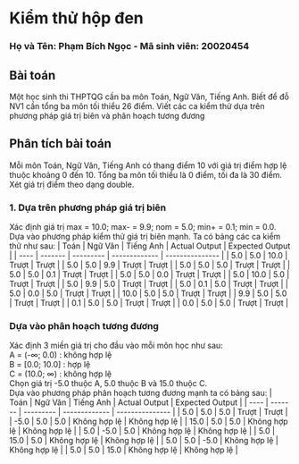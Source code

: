 # Kiểm thử hộp đen
### Họ và Tên: Phạm Bích Ngọc - Mã sinh viên: 20020454
## Bài toán
Một học sinh thi THPTQG cần ba môn Toán, Ngữ Văn, Tiếng Anh. Biết để đỗ NV1 cần tổng ba môn tối thiểu 26 điểm. Viết các ca kiểm thử dựa trên phương pháp giá trị biên và phân hoạch tương đương
## Phân tích bài toán
Mỗi môn Toán, Ngữ Văn, Tiếng Anh có thang điểm 10 với giá trị điểm hợp lệ thuộc khoảng 0 đến 10. Tổng ba môn tối thiểu là 0 điểm, tối đa là 30 điểm. Xét giá trị điểm theo dạng double.
### 1. Dựa trên phương pháp giá trị biên
Xác định giá trị max = 10.0; max- = 9.9; nom = 5.0; min+ = 0.1; min = 0.0. Dựa vào phương pháp kiểm thử giá trị biên mạnh. Ta có bảng các ca kiểm thử như sau: 
| Toán | Ngữ Văn | Tiếng Anh | Actual Output | Expected Output |
| ---- | ------- | --------- | ------------- | --------------- |
| 5.0  |    5.0  |     10.0  | Trượt         | Trượt           |
| 5.0  |    5.0  |     9.9   | Trượt         | Trượt           |
| 5.0  |    5.0  |     5.0   | Trượt         | Trượt           |
| 5.0  |    5.0  |     0.1   | Trượt         | Trượt           |
| 5.0  |    5.0  |     0.0   | Trượt         | Trượt           |
| 5.0  |    10.0 |     5.0   | Trượt         | Trượt           |
| 5.0  |    9.9  |     5.0   | Trượt         | Trượt           |
| 5.0  |    0.1  |     5.0   | Trượt         | Trượt           |
| 5.0  |    0.0  |     5.0   | Trượt         | Trượt           |
| 10.0 |    5.0  |     5.0   | Trượt         | Trượt           |
| 9.9  |    5.0  |     5.0   | Trượt         | Trượt           |
| 0.1  |    5.0  |     5.0   | Trượt         | Trượt           |
| 0.0  |    5.0  |     5.0   | Trượt         | Trượt           |
### Dựa vào phân hoạch tương đương
Xác định 3 miền giá trị cho đầu vào mỗi môn học như sau:\
A = (-∞; 0.0) : không hợp lệ \
B = [0.0; 10.0] : hợp lệ \
C = (10.0; ∞) : không hợp lệ \
Chọn giá trị -5.0 thuộc A, 5.0 thuộc B và 15.0 thuộc C. \
Dựa vào phương pháp phân hoạch tương đương mạnh ta có bảng sau:
| Toán | Ngữ Văn | Tiếng Anh | Actual Output | Expected Output |
| ---- | ------- | --------- | ------------- | --------------- |
|  5.0 |    5.0  |     5.0   | Trượt         | Trượt           |
| -5.0 |    5.0  |     5.0   | Không hợp lệ  | Không hợp lệ    |
| 15.0 |    5.0  |     5.0   | Không hợp lệ  | Không hợp lệ    |
|  5.0 |   -5.0  |     5.0   | Không hợp lệ  | Không hợp lệ    |
|  5.0 |   15.0  |     5.0   | Không hợp lệ  | Không hợp lệ    |
|  5.0 |    5.0  |    -5.0   | Không hợp lệ  | Không hợp lệ    |
|  5.0 |    5.0  |    15.0   | Không hợp lệ  | Không hợp lệ    |
